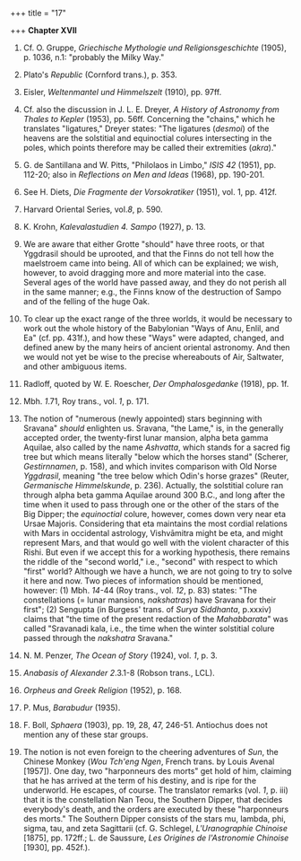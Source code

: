 +++
title = "17"

+++
**Chapter XVII**  


1. Cf. O. Gruppe, *Griechische Mythologie und Religionsgeschichte* \(1905\), p. 1036, n.1: "probably the Milky Way."

2. Plato's *Republic* \(Cornford trans.\), p. 353.

3. Eisler, *Weltenmantel und Himmelszelt* \(1910\), pp. 97ff.

4. Cf. also the discussion in J. L. E. Dreyer, *A History of Astronomy from Thales to Kepler* \(1953\), pp. 56ff. Concerning the "chains," which he translates "ligatures," Dreyer states: "The ligatures \(*desmoi*\) of the heavens are the solstitial and equinoctial colures intersecting in the poles, which points therefore may be called their extremities \(*akra*\)."

5. G. de Santillana and W. Pitts, "Philolaos in Limbo," *ISIS 42* \(1951\), pp. 112-20; also in *Reflections on Men and Ideas* \(1968\), pp. 190-201.

6. See H. Diets, *Die Fragmente der Vorsokratiker* \(1951\), vol. 1, pp. 412f.

7. Harvard Oriental Series, vol.*8*, p. 590.

8. K. Krohn, *Kalevalastudien 4. Sampo* \(1927\), p. 13.

9. We are aware that either Grotte "should" have three roots, or that Yggdrasil should be uprooted, and that the Finns do not tell how the maelstroem came into being. All of which can be explained; we wish, however, to avoid dragging more and more material into the case. Several ages of the world have passed away, and they do not perish all in the same manner; e.g., the Finns know of the destruction of Sampo and of the felling of the huge Oak.

10. To clear up the exact range of the three worlds, it would be necessary to work out the whole history of the Babylonian "Ways of Anu, Enlil, and Ea" \(cf. pp. 431f.\), and how these "Ways" were adapted, changed, and defined anew by the many heirs of ancient oriental astronomy. And then we would not yet be wise to the precise whereabouts of Air, Saltwater, and other ambiguous items.

11. Radloff, quoted by W. E. Roescher, *Der Omphalosgedanke* \(1918\), pp. 1f.

12. Mbh. *1*.71, Roy trans., vol. *1*, p. 171.

13. The notion of "numerous \(newly appointed\) stars beginning with Sravana" *should* enlighten us. Sravana, "the Lame," is, in the generally accepted order, the twenty-first lunar mansion, alpha beta gamma Aquilae, also called by the name *Ashvatta*, which stands for a sacred fig tree but which means literally "below which the horses stand" \(Scherer, *Gestirnnamen*, p. 158\), and which invites comparison with Old Norse *Yggdrasil*, meaning "the tree below which Odin's horse grazes" \(Reuter, *Germanische Himmelskunde*, p. 236\). Actually, the solstitial colure ran through alpha beta gamma Aquilae around 300 B.C., and long after the time when it used to pass through one or the other of the stars of the Big Dipper; the *equinoctial* colure, however, comes down very near eta Ursae Majoris. Considering that eta maintains the most cordial relations with Mars in occidental astrology, Vishvāmitra might be eta, and might represent Mars, and that would go well with the violent character of this Rishi. But even if we accept this for a working hypothesis, there remains the riddle of the "second world," i.e., "second" with respect to which "first" world? Although we have a hunch, we are not going to try to solve it here and now. Two pieces of information should be mentioned, however: \(1\) Mbh. *14*-44 \(Roy trans., vol. *12*, p. 83\) states: "The constellations \(= lunar mansions, *nakshatras*\) have Sravana for their first"; \(2\) Sengupta \(in Burgess' trans. of *Surya Siddhanta*, p.xxxiv\) claims that "the time of the present redaction of the *Mahabbarata*" was called "Sravanadi kala, i.e., the time when the winter solstitial colure passed through the *nakshatra* Sravana."

14. N. M. Penzer, *The Ocean of Story* \(1924\), vol. *1*, p. 3.

15. *Anabasis of Alexander 2*.3.1-8 \(Robson trans., LCL\).

16. *Orpheus and Greek Religion* \(1952\), p. 168.

17. P. Mus, *Barabudur* \(1935\).

18. F. Boll, *Sphaera* \(1903\), pp. 19, 28, 47, 246-51. Antiochus does not mention any of these star groups.

19. The notion is not even foreign to the cheering adventures of *Sun*, the Chinese Monkey \(*Wou Tch'eng Ngen*, French trans. by Louis Avenal \[1957\]\). One day, two "harponneurs des morts" get hold of him, claiming that he has arrived at the term of his destiny, and is ripe for the underworld. He escapes, of course. The translator remarks \(vol. *1*, p. iii\) that it is the constellation Nan Teou, the Southern Dipper, that decides everybody's death, and the orders are executed by these "harponneurs des morts." The Southern Dipper consists of the stars mu, lambda, phi, sigma, tau, and zeta Sagittarii \(cf. G. Schlegel, *L'Uranographie Chinoise* \[1875\], pp. 172ff.; L. de Saussure, *Les Origines de l'Astronomie Chinoise* \[1930\], pp. 452f.\).



